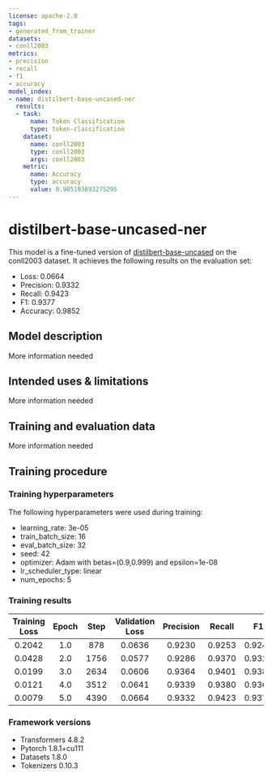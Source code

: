 ```yaml
---
license: apache-2.0
tags:
- generated_from_trainer
datasets:
- conll2003
metrics:
- precision
- recall
- f1
- accuracy
model_index:
- name: distilbert-base-uncased-ner
  results:
  - task:
      name: Token Classification
      type: token-classification
    dataset:
      name: conll2003
      type: conll2003
      args: conll2003
    metric:
      name: Accuracy
      type: accuracy
      value: 0.985193893275295
---
```


<!-- This model card has been generated automatically according to the information the Trainer had access to. You
should probably proofread and complete it, then remove this comment. -->

# distilbert-base-uncased-ner

This model is a fine-tuned version of [distilbert-base-uncased](https://huggingface.co/distilbert-base-uncased) on the conll2003 dataset.
It achieves the following results on the evaluation set:
- Loss: 0.0664
- Precision: 0.9332
- Recall: 0.9423
- F1: 0.9377
- Accuracy: 0.9852

## Model description

More information needed

## Intended uses & limitations

More information needed

## Training and evaluation data

More information needed

## Training procedure

### Training hyperparameters

The following hyperparameters were used during training:
- learning_rate: 3e-05
- train_batch_size: 16
- eval_batch_size: 32
- seed: 42
- optimizer: Adam with betas=(0.9,0.999) and epsilon=1e-08
- lr_scheduler_type: linear
- num_epochs: 5

### Training results

| Training Loss | Epoch | Step | Validation Loss | Precision | Recall | F1     | Accuracy |
|:-------------:|:-----:|:----:|:---------------:|:---------:|:------:|:------:|:--------:|
| 0.2042        | 1.0   | 878  | 0.0636          | 0.9230    | 0.9253 | 0.9241 | 0.9822   |
| 0.0428        | 2.0   | 1756 | 0.0577          | 0.9286    | 0.9370 | 0.9328 | 0.9841   |
| 0.0199        | 3.0   | 2634 | 0.0606          | 0.9364    | 0.9401 | 0.9383 | 0.9851   |
| 0.0121        | 4.0   | 3512 | 0.0641          | 0.9339    | 0.9380 | 0.9360 | 0.9847   |
| 0.0079        | 5.0   | 4390 | 0.0664          | 0.9332    | 0.9423 | 0.9377 | 0.9852   |


### Framework versions

- Transformers 4.8.2
- Pytorch 1.8.1+cu111
- Datasets 1.8.0
- Tokenizers 0.10.3
